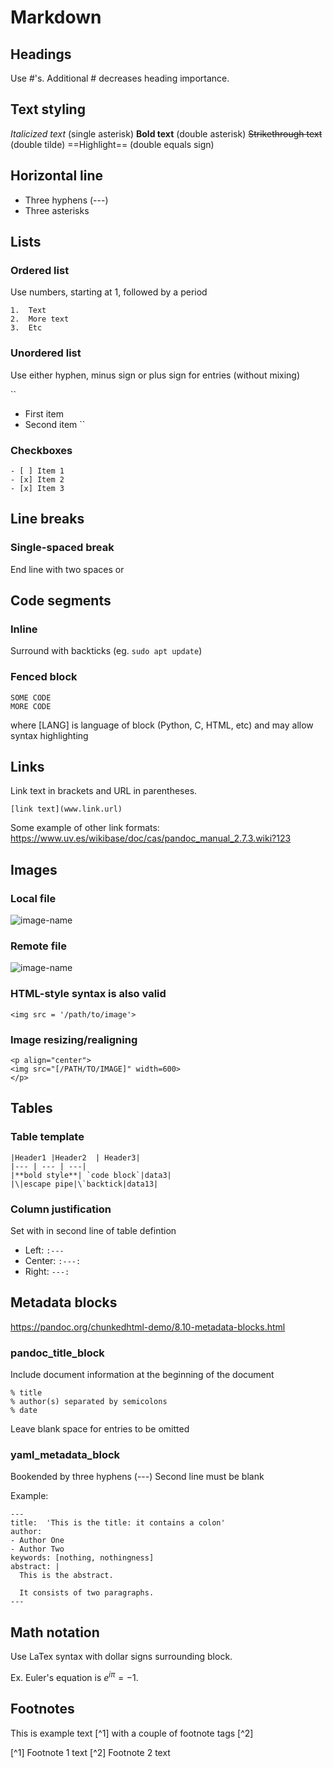 # Markdown


## Headings
Use #'s.  Additional # decreases heading importance.


## Text styling

*Italicized text*       (single asterisk)
**Bold text**           (double asterisk)
~~Strikethrough text~~  (double tilde)
==Highlight==  (double equals sign)


## Horizontal line 

* Three hyphens (---)
* Three asterisks



## Lists

### Ordered list
Use numbers, starting at 1, followed by a period

```
1.  Text
2.  More text
3.  Etc
```


### Unordered list
Use either hyphen, minus sign or plus sign for entries (without mixing)

``
* First item
* Second item
``

### Checkboxes

```
- [ ] Item 1
- [x] Item 2
- [x] Item 3
```


## Line breaks

### Single-spaced break  
End line with two spaces or <br/>




## Code segments

### Inline
Surround with backticks  (eg. `sudo apt update`)

### Fenced block

```[LANG] 
SOME CODE
MORE CODE
```

where [LANG] is language of block (Python, C, HTML, etc) and may allow syntax highlighting



## Links

Link text in brackets and URL in parentheses.

`[link text](www.link.url)`

Some example of other link formats:
https://www.uv.es/wikibase/doc/cas/pandoc_manual_2.7.3.wiki?123



## Images

### Local file
![image-name](/path/to/image/)

### Remote file
![image-name](https://www.domain.sthing/path/to/image.png)

### HTML-style syntax is also valid
`<img src = '/path/to/image'>`


### Image resizing/realigning 

```
<p align="center">
<img src="[/PATH/TO/IMAGE]" width=600>
</p>
```




## Tables

### Table template
```
|Header1 |Header2  | Header3|
|--- | --- | ---|
|**bold style**| `code block`|data3|
|\|escape pipe|\`backtick|data13|
```

### Column justification
Set with in second line of table defintion
* Left: `:---`
* Center:  `:---:`
* Right:  `---:`


## Metadata blocks

https://pandoc.org/chunkedhtml-demo/8.10-metadata-blocks.html

### pandoc_title_block

Include document information at the beginning of the document

```
% title
% author(s) separated by semicolons
% date
```

Leave blank space for entries to be omitted


### yaml_metadata_block

Bookended by three hyphens (---)
Second line must be blank

Example:

```
---
title:  'This is the title: it contains a colon'
author:
- Author One
- Author Two
keywords: [nothing, nothingness]
abstract: |
  This is the abstract.

  It consists of two paragraphs.
---
```


## Math notation
Use LaTex syntax with dollar signs surrounding block.

Ex.  Euler's equation is $e^{i \pi} = -1$.


## Footnotes
This is example text [^1] with a couple of footnote tags [^2]

[^1] Footnote 1 text
[^2] Footnote 2 text
